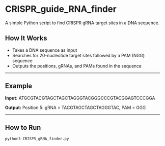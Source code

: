 # CRISPR_guide_RNA_finder
A simple Python script to find CRISPR gRNA target sites in a DNA sequence.

## How It Works

- Takes a DNA sequence as input  
- Searches for 20-nucleotide target sites followed by a PAM (NGG) sequence  
- Outputs the positions, gRNAs, and PAMs found in the sequence

---
## Example

**Input:**
ATGCGTACGTAGCTAGCTAGGGTACGGGCCCGTACGGAGTCCCGGA

**Output:**
Position 5: gRNA = TACGTAGCTAGCTAGGGTAC, PAM = GGG

---
## How to Run

```bash
python3 CRISPR_gRNA_finder.py




